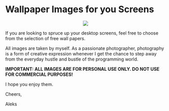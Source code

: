 # Wallpaper Images for you Screens

<p align="center">
<img src="https://res.cloudinary.com/suv4o/image/upload/v1622624475/github/wallpaper-images_xysz7s.gif"/>
</p>

If you are looking to spruce up your desktop screens, feel free to choose from the selection of free wall papers.

All images are taken by myself. As a passionate photographer, photography is a form of creative expression whenever I get the chance to step away from the everyday hustle and bustle of the programming world.

**IMPORTANT: ALL IMAGES ARE FOR PERSONAL USE ONLY. DO NOT USE FOR COMMERCIAL PURPOSES!**

I hope you enjoy them.

Cheers,

Aleks
